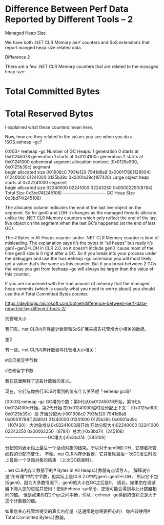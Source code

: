 <h1>Difference Between Perf Data Reported by Different Tools – 2</h1>

Managed Heap Size

We have both .NET CLR Memory perf counters and SoS extensions that report manged heap size related data.

Difference 2

There are a few .NET CLR Memory counters that are related to the managed heap size:

# Total Committed Bytes

# Total Reserved Bytes

I explained what these counters mean here.

Now, how are they related to the values you see when you do a !SOS.eeheap –gc?

0:003> !eeheap -gc Number of GC Heaps: 1 generation 0 starts at 0x01245078 generation 1 starts at 0x0124100c generation 2 starts 
at 0x01241000 ephemeral segment allocation context: (0x0125a900, 0x0125b39c) segment    
begin allocated     size 001908c0 793fe120  7941d8a8 0x0001f788(128904) 01240000 01241000  0125b39c 0x0001a39c(107420) 
Large object heap starts at 0x02241000 segment       
begin allocated  size 02240000 02241000  02243250 0x00002250(8784) Total Size   0x3bd74(245108) —————————— GC Heap Size   0x3bd74(245108)

The allocated column indicates the end of the last live object on the segment. So for gen0 and LOH it changes as the managed threads allocate, 
unlike the .NET CLR Memory counters which only reflect the end of the last live object on the segment when the last GC’s happened 
(at the end of last GC).

The # Bytes in All Heaps counter  under .NET CLR Memory counter is kind of misleading. 
The explanation says it’s the bytes in “all heaps” but really it’s gen1+gen2+LOH in CLR 2.0, 
so it doesn’t include gen0 ‘cause most of the time gen0 size is 0 right after a GC. 
So if you break into your process under the debugger and use the !sos.eeheap –gc command you will most likely get a value that’s the same as this counter.
But if you break between 2 GCs the value you get from !eeheap –gc will always be larger than the value of this counter.

If you are concerned with the true amount of memory that the managed heap commits (which is usually what you need to worry about) 
you should use the # Total Committed Bytes counter.

https://devblogs.microsoft.com/dotnet/difference-between-perf-data-reported-by-different-tools-2/

托管堆大小

我们有。net CLR内存性能计数器和SoS扩展来报告托管堆大小相关的数据。

差2

有一些。net CLR内存计数器与托管堆大小相关：

#总已提交字节数

#总预留字节数

我在这里解释了这些计数器的含义。

现在，它们与你执行SOS时看到的值有什么关系呢？eeheap gc吗?

[00:03] eeheap -gc GC堆的个数：第0代从0x01245078开始，第1代从0x0124100c开始，第2代开始
在0x01241000临时段分配上下文：（0x0125a900, 0x0125b39c）段
开始分配大小001908c0 793fe120 7941d8a8 0x0001f788(128904) 01240000 01241000 0125b39c 0x0001a39c（107420）
大对象堆从0x02241000段开始
开始分配大小02240000 02241000 02243250 0x00002250（8784）总大小0x3bd74（245108）——————————GC堆大小0x3bd74（245108）

分配的列表示段上最后一个活动对象的结束。所以对于gen0和LOH，它随着托管线程的分配而变化，
不像。net CLR内存计数器，它只反映最后一次GC发生时段上最后一个活动对象的结束
（上次GC结束时）。

. net CLR内存计数器下的# Bytes in All Heaps计数器有点误导人。
解释说它是“所有堆”中的字节数，但实际上是CLR 2.0中的gen1+gen2+LOH，
所以它不包括gen0，因为大多数情况下，gen0的大小在GC之后是0。
因此，如果您在调试器下闯入您的进程并使用！使用Eeheap -gc命令，您很可能会得到与此计数器相同的值。
但是如果你在2个gc之间中断，你从！eeheap -gc得到的值将总是大于这个计数器的值。

如果您关心托管堆提交的真实内存量（这通常是您需要担心的）
你应该使用# Total Committed Bytes计数器。